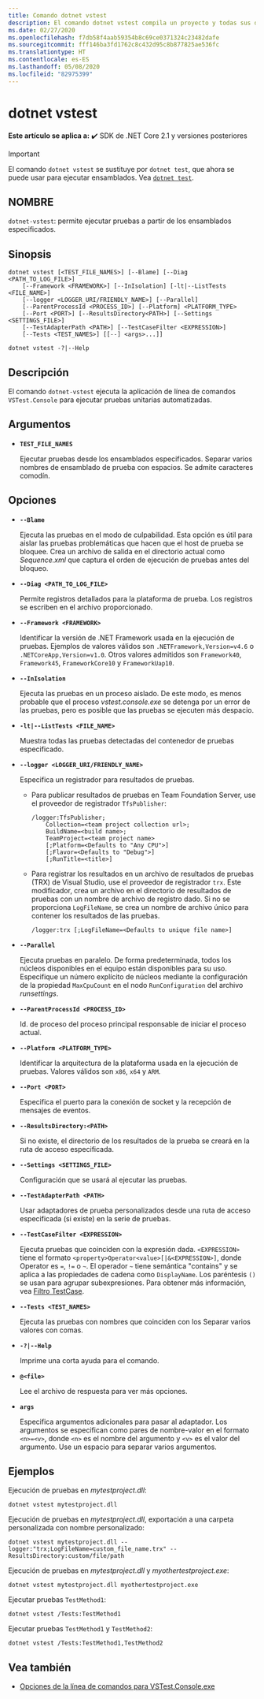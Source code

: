 ```yaml
---
title: Comando dotnet vstest
description: El comando dotnet vstest compila un proyecto y todas sus dependencias.
ms.date: 02/27/2020
ms.openlocfilehash: f7db58f4aab59354b8c69ce0371324c23482dafe
ms.sourcegitcommit: fff146ba3fd1762c8c432d95c8b877825ae536fc
ms.translationtype: HT
ms.contentlocale: es-ES
ms.lasthandoff: 05/08/2020
ms.locfileid: "82975399"
---
```

# <a name="dotnet-vstest"></a>dotnet vstest

**Este artículo se aplica a:** ✔️ SDK de .NET Core 2.1 y versiones posteriores

> [!IMPORTANT]
> El comando `dotnet vstest` se sustituye por `dotnet test`, que ahora se puede usar para ejecutar ensamblados. Vea [`dotnet test`](dotnet-test.md).

## <a name="name"></a>NOMBRE

`dotnet-vstest`: permite ejecutar pruebas a partir de los ensamblados especificados.

## <a name="synopsis"></a>Sinopsis

```dotnetcli
dotnet vstest [<TEST_FILE_NAMES>] [--Blame] [--Diag <PATH_TO_LOG_FILE>]
    [--Framework <FRAMEWORK>] [--InIsolation] [-lt|--ListTests <FILE_NAME>]
    [--logger <LOGGER_URI/FRIENDLY_NAME>] [--Parallel]
    [--ParentProcessId <PROCESS_ID>] [--Platform] <PLATFORM_TYPE>
    [--Port <PORT>] [--ResultsDirectory<PATH>] [--Settings <SETTINGS_FILE>]
    [--TestAdapterPath <PATH>] [--TestCaseFilter <EXPRESSION>]
    [--Tests <TEST_NAMES>] [[--] <args>...]]

dotnet vstest -?|--Help
```

## <a name="description"></a>Descripción

El comando `dotnet-vstest` ejecuta la aplicación de línea de comandos `VSTest.Console` para ejecutar pruebas unitarias automatizadas.

## <a name="arguments"></a>Argumentos

- **`TEST_FILE_NAMES`**

  Ejecutar pruebas desde los ensamblados especificados. Separar varios nombres de ensamblado de prueba con espacios. Se admite caracteres comodín.

## <a name="options"></a>Opciones

- **`--Blame`**

  Ejecuta las pruebas en el modo de culpabilidad. Esta opción es útil para aislar las pruebas problemáticas que hacen que el host de prueba se bloquee. Crea un archivo de salida en el directorio actual como *Sequence.xml* que captura el orden de ejecución de pruebas antes del bloqueo.

- **`--Diag <PATH_TO_LOG_FILE>`**

  Permite registros detallados para la plataforma de prueba. Los registros se escriben en el archivo proporcionado.

- **`--Framework <FRAMEWORK>`**

  Identificar la versión de .NET Framework usada en la ejecución de pruebas. Ejemplos de valores válidos son `.NETFramework,Version=v4.6` o `.NETCoreApp,Version=v1.0`. Otros valores admitidos son `Framework40`, `Framework45`, `FrameworkCore10` y `FrameworkUap10`.

- **`--InIsolation`**

  Ejecuta las pruebas en un proceso aislado. De este modo, es menos probable que el proceso *vstest.console.exe* se detenga por un error de las pruebas, pero es posible que las pruebas se ejecuten más despacio.

- **`-lt|--ListTests <FILE_NAME>`**

  Muestra todas las pruebas detectadas del contenedor de pruebas especificado.

- **`--logger <LOGGER_URI/FRIENDLY_NAME>`**

  Especifica un registrador para resultados de pruebas.

  - Para publicar resultados de pruebas en Team Foundation Server, use el proveedor de registrador `TfsPublisher`:

    ```console
    /logger:TfsPublisher;
        Collection=<team project collection url>;
        BuildName=<build name>;
        TeamProject=<team project name>
        [;Platform=<Defaults to "Any CPU">]
        [;Flavor=<Defaults to "Debug">]
        [;RunTitle=<title>]
    ```

  - Para registrar los resultados en un archivo de resultados de pruebas (TRX) de Visual Studio, use el proveedor de registrador `trx`. Este modificador, crea un archivo en el directorio de resultados de pruebas con un nombre de archivo de registro dado. Si no se proporciona `LogFileName`, se crea un nombre de archivo único para contener los resultados de las pruebas.

    ```console
    /logger:trx [;LogFileName=<Defaults to unique file name>]
    ```

- **`--Parallel`**

  Ejecuta pruebas en paralelo. De forma predeterminada, todos los núcleos disponibles en el equipo están disponibles para su uso. Especifique un número explícito de núcleos mediante la configuración de la propiedad `MaxCpuCount` en el nodo `RunConfiguration` del archivo *runsettings*.

- **`--ParentProcessId <PROCESS_ID>`**

  Id. de proceso del proceso principal responsable de iniciar el proceso actual.

- **`--Platform <PLATFORM_TYPE>`**

  Identificar la arquitectura de la plataforma usada en la ejecución de pruebas. Valores válidos son `x86`, `x64` y `ARM`.

- **`--Port <PORT>`**

  Especifica el puerto para la conexión de socket y la recepción de mensajes de eventos.

- **`--ResultsDirectory:<PATH>`**

  Si no existe, el directorio de los resultados de la prueba se creará en la ruta de acceso especificada.

- **`--Settings <SETTINGS_FILE>`**

  Configuración que se usará al ejecutar las pruebas.

- **`--TestAdapterPath <PATH>`**

  Usar adaptadores de prueba personalizados desde una ruta de acceso especificada (si existe) en la serie de pruebas.

- **`--TestCaseFilter <EXPRESSION>`**

  Ejecuta pruebas que coinciden con la expresión dada. `<EXPRESSION>` tiene el formato `<property>Operator<value>[|&<EXPRESSION>]`, donde Operator es `=`, `!=` o `~`. El operador `~` tiene semántica "contains" y se aplica a las propiedades de cadena como `DisplayName`. Los paréntesis `()` se usan para agrupar subexpresiones. Para obtener más información, vea [Filtro TestCase](https://github.com/Microsoft/vstest-docs/blob/master/docs/filter.md).

- **`--Tests <TEST_NAMES>`**

  Ejecuta las pruebas con nombres que coinciden con los Separar varios valores con comas.

- **`-?|--Help`**

  Imprime una corta ayuda para el comando.

- **`@<file>`**

  Lee el archivo de respuesta para ver más opciones.

- **`args`**

  Especifica argumentos adicionales para pasar al adaptador. Los argumentos se especifican como pares de nombre-valor en el formato `<n>=<v>`, donde `<n>` es el nombre del argumento y `<v>` es el valor del argumento. Use un espacio para separar varios argumentos.

## <a name="examples"></a>Ejemplos

Ejecución de pruebas en *mytestproject.dll*:

```dotnetcli
dotnet vstest mytestproject.dll
```

Ejecución de pruebas en *mytestproject.dll*, exportación a una carpeta personalizada con nombre personalizado:

```dotnetcli
dotnet vstest mytestproject.dll --logger:"trx;LogFileName=custom_file_name.trx" --ResultsDirectory:custom/file/path
```

Ejecución de pruebas en *mytestproject.dll* y *myothertestproject.exe*:

```dotnetcli
dotnet vstest mytestproject.dll myothertestproject.exe
```

Ejecutar pruebas `TestMethod1`:

```dotnetcli
dotnet vstest /Tests:TestMethod1
```

Ejecutar pruebas `TestMethod1` y `TestMethod2`:

```dotnetcli
dotnet vstest /Tests:TestMethod1,TestMethod2
```

## <a name="see-also"></a>Vea también

- [Opciones de la línea de comandos para VSTest.Console.exe](/visualstudio/test/vstest-console-options)
